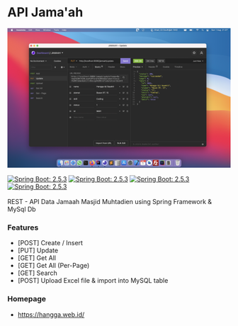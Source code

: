 # API Jama'ah
<img width="650" src="https://raw.githubusercontent.com/hangga/apijamaah/main/skrinsut-update.png"/>

[![Spring Boot: 2.5.3](https://img.shields.io/badge/Spring-Boot%202.5.3-brightgreen.svg)](https://spring.io/)
[![Spring Boot: 2.5.3](https://img.shields.io/badge/Azul.JDK-1.8-brightgreen.svg)](https://www.azul.com/newsroom/azul-announces-support-of-java-builds-of-openjdk-for-apple-silicon/) 
[![Spring Boot: 2.5.3](https://img.shields.io/badge/Gradle-7.1.1-brightgreen.svg)](https://gradle.org/)
[![Spring Boot: 2.5.3](https://img.shields.io/badge/Apache.POI-5.0.0-brightgreen.svg)](https://poi.apache.org/)   
<br/>
REST - API Data Jamaah Masjid Muhtadien using Spring Framework & MySql Db
### Features
- [POST] Create / Insert
- [PUT] Update
- [GET] Get All
- [GET] Get All (Per-Page)
- [GET] Search
- [POST] Upload Excel file & import into MySQL table
### Homepage
- https://hangga.web.id/

